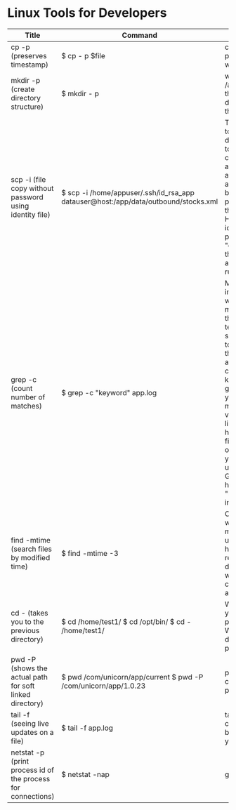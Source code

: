 # Linux Tools for Developers

| Title  | Command | Description |
| ------------- | ------------- | ------------- |
| cp -p (preserves timestamp)  | $ cp - p $file  | cp - p command will preserve the timestamp when you copy a file. |
| mkdir -p (create directory structure) | $ mkdir - p | when you copy a file /app/config/app.properties then it will create those directories automatically if they don't exist. | 
| scp -i (file copy without password using identity file) | $ scp -i /home/appuser/.ssh/id_rsa_app datauser@host:/app/data/outbound/stocks.xml | The SCP command is used to securely copy files and directories from one host to another host. When you copy files using SCP, it asks for your username and password but if you are doing using script, you better want to do a password-less SCP and that's where scp -i helps. Here the identity file: id_rsa_app contains the private/public key for "datauser". The beauty of this option is that it won't ask for a password if you run this command.
| grep -c  (count number of matches) | $ grep -c "keyword" app.log | Many times we are interested in knowing whether the file contains a matching word or not and the grep command just tells you that, but sometimes you also want to know how many times that particular keyword appears in files? I mean, could of the matching keyword. That's where grep -c helps. It will tell you the count of the matching keyword. It's very useful to find details like how many times a user has logged in or how many files he has downloaded, or how many instruments you have received from upstream, and so on. Given command will print how many times "keyword" has appeared in the app.log file.
| find -mtime (search files by modified time) | $ find -mtime -3 | One of them is -mtime which is a shortcut for modified time and can be used to search files that have been modified recently like in hours or days. This is very useful while troubleshooting to check if anyone touched any important files.
| cd - (takes you to the previous directory) | $ cd /home/test1/ $ cd /opt/bin/ $ cd - /home/test1/ | We all have used cd but do you know how to go to the previous directory quickly? Well, that's what "cd -" do. It takes you to the previous directory. |
| pwd -P (shows the actual path for soft linked directory)| $ pwd /com/unicorn/app/current $ pwd -P /com/unicorn/app/1.0.23 | pwd will tell you the current folder with the path you followed. |
| tail -f (seeing live updates on a file) | $ tail -f app.log | tail, it is used to see the content of the file from the bottom, and the tail -f lets you see the live updates. | 
| netstat -p (print process id  of the process for connections) | $ netstat -nap | grep LISTEN | Linux networking commands generally used to find the process which is listening on a particular port, but do you know how to print the process id which is listening on a port.It prints the process id and name of the program to which each socket belongs. This is useful because you now also kill the process if you don't want to.